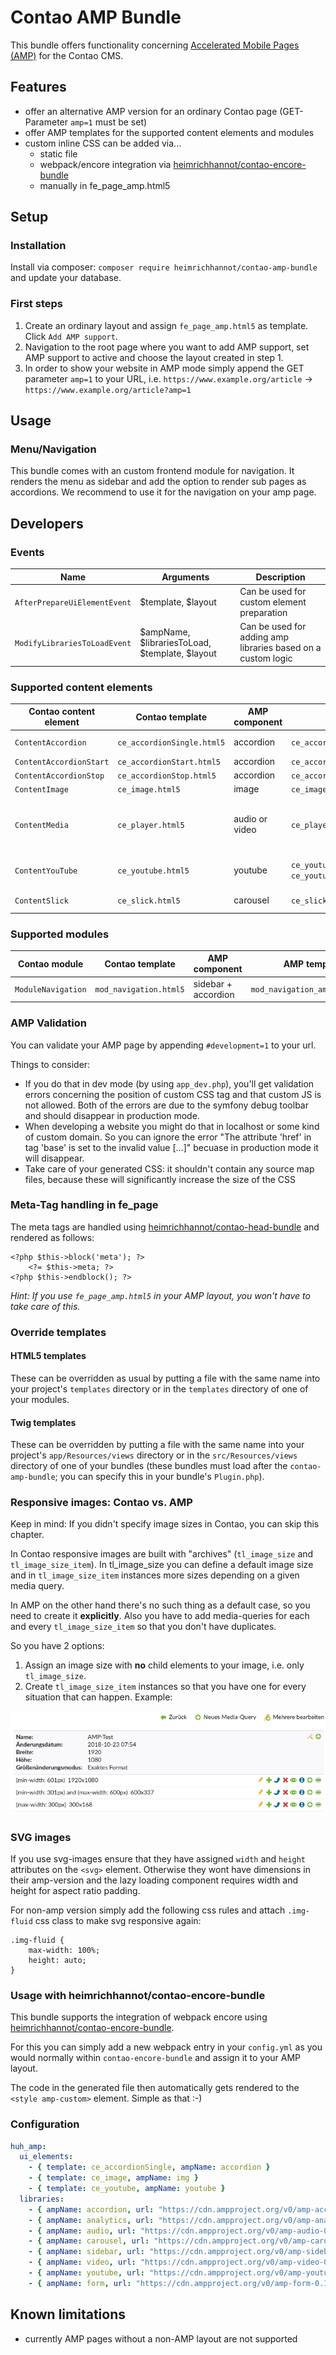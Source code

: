 # Contao AMP Bundle

This bundle offers functionality concerning [Accelerated Mobile Pages (AMP)](https://www.ampproject.org) for the Contao CMS.


## Features

- offer an alternative AMP version for an ordinary Contao page (GET-Parameter `amp=1` must be set)
- offer AMP templates for the supported content elements and modules
- custom inline CSS can be added via...
    - static file
    - webpack/encore integration via [heimrichhannot/contao-encore-bundle](https://github.com/heimrichhannot/contao-encore-bundle)
    - manually in fe_page_amp.html5


## Setup

### Installation

Install via composer: `composer require heimrichhannot/contao-amp-bundle` and update your database.

### First steps

1. Create an ordinary layout and assign `fe_page_amp.html5` as template. Click `Add AMP support`.
1. Navigation to the root page where you want to add AMP support, set AMP support to active and choose the layout created in step 1.
1. In order to show your website in AMP mode simply append the GET parameter `amp=1` to your URL, i.e. `https://www.example.org/article` → `https://www.example.org/article?amp=1`


## Usage

### Menu/Navigation

This bundle comes with an custom frontend module for navigation. It renders the menu as sidebar and add the option to render sub pages as accordions. We recommend to use it for the navigation on your amp page.

## Developers

### Events

Name | Arguments | Description
---- | --------- | -----------
`AfterPrepareUiElementEvent` | $template, $layout | Can be used for custom element preparation
`ModifyLibrariesToLoadEvent` | $ampName, $librariesToLoad, $template, $layout | Can be used for adding amp libraries based on a custom logic

### Supported content elements

Contao content element | Contao template | AMP component | AMP template | Notes
---------------------- | --------------- | ------------- | ------------ | -----
`ContentAccordion` | `ce_accordionSingle.html5` | accordion | `ce_accordionSingle_amp.html.twig` | single element accordions
`ContentAccordionStart` | `ce_accordionStart.html5` | accordion | `ce_accordionStart_amp.html.twig` |
`ContentAccordionStop` | `ce_accordionStop.html5` | accordion | `ce_accordionStop_amp.html.twig` |
`ContentImage` | `ce_image.html5` | image | `ce_image_amp.html.twig` |
`ContentMedia` | `ce_player.html5` | audio or video | `ce_player_amp.html.twig` | aka "Audio/Video"; if `isVideo` is set in the template, the amp component "video" is used
`ContentYouTube` | `ce_youtube.html5` | youtube | `ce_youtube_amp.html.twig` or `ce_youtube_amp_huh.html.twig` | core content element or [heimrichhannot/contao-youtube-bundle](https://github.com/heimrichhannot/contao-youtube-bundle)
`ContentSlick` | `ce_slick.html5` | carousel | `ce_slick_amp.html.twig` | [heimrichhannot/contao-slick-bundle](https://github.com/heimrichhannot/contao-slick-bundle)

### Supported modules

Contao module | Contao template | AMP component | AMP template | Notes
---------------------- | --------------- | ------------- | ------------ | -----
`ModuleNavigation` | `mod_navigation.html5` | sidebar + accordion | `mod_navigation_amp.html.twig` |

### AMP Validation

You can validate your AMP page by appending `#development=1` to your url.

Things to consider:

- If you do that in dev mode (by using `app_dev.php`), you'll get validation errors concerning the position of custom CSS tag and that custom JS is not allowed. Both of the errors are due to the symfony debug toolbar and should disappear in production mode.
- When developing a website you might do that in localhost or some kind of custom domain. So you can ignore the error "The attribute 'href' in tag 'base' is set to the invalid value [...]" becuase in production mode it will disappear.
- Take care of your generated CSS: it shouldn't contain any source map files, because these will significantly increase the size of the CSS

### Meta-Tag handling in fe_page

The meta tags are handled using [heimrichhannot/contao-head-bundle](https://github.com/heimrichhannot/contao-head-bundle) and rendered as follows:

```
<?php $this->block('meta'); ?>
    <?= $this->meta; ?>
<?php $this->endblock(); ?>
```

*Hint: If you use `fe_page_amp.html5` in your AMP layout, you won't have to take care of this.*

### Override templates

#### HTML5 templates

These can be overridden as usual by putting a file with the same name into your project's `templates` directory or in the `templates` directory of one of your modules.

#### Twig templates

These can be overridden by putting a file with the same name into your project's `app/Resources/views` directory or in the `src/Resources/views` directory of one of
your bundles (these bundles must load after the `contao-amp-bundle`; you can specify this in your bundle's `Plugin.php`).

### Responsive images: Contao vs. AMP

Keep in mind: If you didn't specify image sizes in Contao, you can skip this chapter.

In Contao responsive images are built with "archives" (`tl_image_size` and `tl_image_size_item`). In tl_image_size you can define a default
image size and in `tl_image_size_item` instances more sizes depending on a given media query.

In AMP on the other hand there's no such thing as a default case, so you need to create it **explicitly**. Also you have to add media-queries for
each and every `tl_image_size_item` so that you don't have duplicates.

So you have 2 options:

1. Assign an image size with **no** child elements to your image, i.e. only `tl_image_size`.
2. Create `tl_image_size_item` instances so that you have one for every situation that can happen. Example:

![alt text](docs/image-sizes.png)

### SVG images

If you use svg-images ensure that they have assigned `width` and `height` attributes on the `<svg>` element. Otherwise they wont have dimensions in their amp-version and the lazy loading component requires width and height for aspect ratio padding.

For non-amp version simply add the following css rules and attach `.img-fluid` css class to make svg responsive again:

```
.img-fluid {
    max-width: 100%;
    height: auto;
}
```

### Usage with heimrichhannot/contao-encore-bundle

This bundle supports the integration of webpack encore using [heimrichhannot/contao-encore-bundle](https://github.com/heimrichhannot/contao-encore-bundle).

For this you can simply add a new webpack entry in your `config.yml` as you would normally within `contao-encore-bundle` and assign it to your AMP layout.

The code in the generated file then automatically gets rendered to the `<style amp-custom>` element. Simple as that :-)

### Configuration

```yaml
huh_amp:
  ui_elements:
    - { template: ce_accordionSingle, ampName: accordion }
    - { template: ce_image, ampName: img }
    - { template: ce_youtube, ampName: youtube }
  libraries:
    - { ampName: accordion, url: "https://cdn.ampproject.org/v0/amp-accordion-0.1.js" }
    - { ampName: analytics, url: "https://cdn.ampproject.org/v0/amp-analytics-0.1.js" }
    - { ampName: audio, url: "https://cdn.ampproject.org/v0/amp-audio-0.1.js" }
    - { ampName: carousel, url: "https://cdn.ampproject.org/v0/amp-carousel-0.1.js" }
    - { ampName: sidebar, url: "https://cdn.ampproject.org/v0/amp-sidebar-0.1.js" }
    - { ampName: video, url: "https://cdn.ampproject.org/v0/amp-video-0.1.js" }
    - { ampName: youtube, url: "https://cdn.ampproject.org/v0/amp-youtube-0.1.js" }
    - { ampName: form, url: "https://cdn.ampproject.org/v0/amp-form-0.1.js" }
```

## Known limitations

- currently AMP pages without a non-AMP layout are not supported